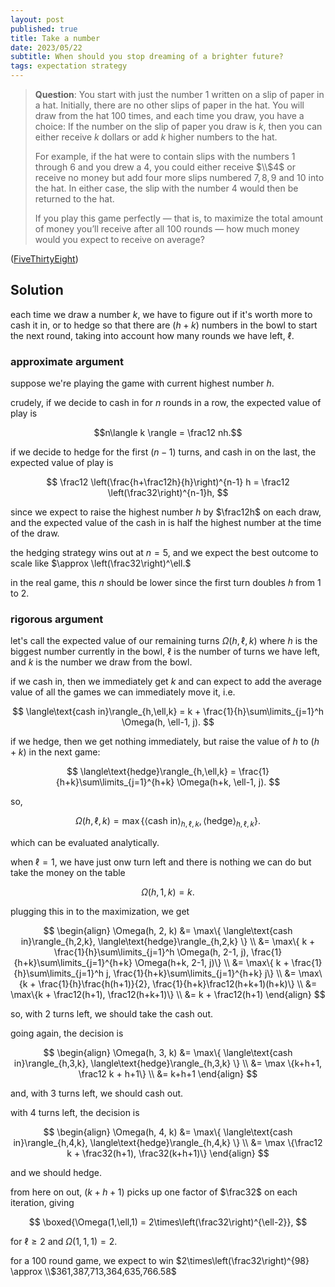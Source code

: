 ```yaml
---
layout: post
published: true
title: Take a number
date: 2023/05/22
subtitle: When should you stop dreaming of a brighter future?
tags: expectation strategy
---
```


>**Question**: You start with just the number 1 written on a slip of paper in a hat. Initially, there are no other slips of paper in the hat. You will draw from the hat $100$ times, and each time you draw, you have a choice: If the number on the slip of paper you draw is $k,$ then you can either receive $k$ dollars or add $k$ higher numbers to the hat.
>
>For example, if the hat were to contain slips with the numbers $1$ through $6$ and you drew a $4,$ you could either receive $\\$4$ or receive no money but add four more slips numbered $7, 8, 9$ and $10$ into the hat. In either case, the slip with the number $4$ would then be returned to the hat.
>
>If you play this game perfectly — that is, to maximize the total amount of money you’ll receive after all $100$ rounds — how much money would you expect to receive on average?


<!--more-->

([FiveThirtyEight](https://fivethirtyeight.com/features/how-much-money-can-you-pull-out-of-a-hat/))

## Solution

each time we draw a number $k,$ we have to figure out if it's worth more to cash it in, or to hedge so that there are $(h+k)$ numbers in the bowl to start the next round, taking into account how many rounds we have left, $\ell.$

### approximate argument

suppose we're playing the game with current highest number $h.$

crudely, if we decide to cash in for $n$ rounds in a row, the expected value of play is 

$$n\langle k \rangle = \frac12 nh.$$

if we decide to hedge for the first $(n-1)$ turns, and cash in on the last, the expected value of play is 

$$ \frac12 \left(\frac{h+\frac12h}{h}\right)^{n-1} h = \frac12 \left(\frac32\right)^{n-1}h, $$

since we expect to raise the highest number $h$ by $\frac12h$ on each draw, and the expected value of the cash in is half the highest number at the time of the draw.

the hedging strategy wins out at $n=5,$ and we expect the best outcome to scale like $\approx \left(\frac32\right)^\ell.$

in the real game, this $n$ should be lower since the first turn doubles $h$ from $1$ to $2.$

### rigorous argument

let's call the expected value of our remaining turns $\Omega(h, \ell, k)$ where $h$ is the biggest number currently in the bowl, $\ell$ is the number of turns we have left, and $k$ is the number we draw from the bowl. 

if we cash in, then we immediately get $k$ and can expect to add the average value of all the games we can immediately move it, i.e. 

$$ \langle\text{cash in}\rangle_{h,\ell,k} = k + \frac{1}{h}\sum\limits_{j=1}^h \Omega(h, \ell-1, j). $$

if we hedge, then we get nothing immediately, but raise the value of $h$ to $(h+k)$ in the next game:

$$ \langle\text{hedge}\rangle_{h,\ell,k} = \frac{1}{h+k}\sum\limits_{j=1}^{h+k} \Omega(h+k, \ell-1, j). $$

so, 

$$ \Omega(h,\ell,k) = \max\{ \langle\text{cash in}\rangle_{h,\ell,k}, \langle\text{hedge}\rangle_{h,\ell,k} \}. $$

which can be evaluated analytically. 

when $\ell=1,$ we have just onw turn left and there is nothing we can do but take the money on the table

$$ \Omega(h, 1, k) = k. $$

plugging this in to the maximization, we get 

$$ 
\begin{align}
  \Omega(h, 2, k) &= \max\{ \langle\text{cash in}\rangle_{h,2,k}, \langle\text{hedge}\rangle_{h,2,k} \} \\
  &= \max\{ k + \frac{1}{h}\sum\limits_{j=1}^h \Omega(h, 2-1, j), \frac{1}{h+k}\sum\limits_{j=1}^{h+k} \Omega(h+k, 2-1, j)\} \\
  &= \max\{ k + \frac{1}{h}\sum\limits_{j=1}^h j, \frac{1}{h+k}\sum\limits_{j=1}^{h+k} j\} \\
  &= \max\{k + \frac{1}{h}\frac{h(h+1)}{2}, \frac{1}{h+k}\frac12(h+k+1)(h+k)\} \\
  &= \max\{k + \frac12(h+1), \frac12(h+k+1)\} \\
  &= k + \frac12(h+1)
\end{align}
$$

so, with $2$ turns left, we should take the cash out.

going again, the decision is

$$
  \begin{align}
    \Omega(h, 3, k) &= \max\{ \langle\text{cash in}\rangle_{h,3,k}, \langle\text{hedge}\rangle_{h,3,k} \} \\
    &= \max \{k+h+1, \frac12 k + h+1\} \\
    &= k+h+1
  \end{align}
$$

and, with $3$ turns left, we should cash out.

with $4$ turns left, the decision is

$$
  \begin{align}
    \Omega(h, 4, k) &= \max\{ \langle\text{cash in}\rangle_{h,4,k}, \langle\text{hedge}\rangle_{h,4,k} \} \\
    &= \max \{\frac12 k + \frac32(h+1), \frac32(k+h+1)\}
  \end{align}
$$

and we should hedge. 

from here on out, $(k+h+1)$ picks up one factor of $\frac32$ on each iteration, giving 

$$ \boxed{\Omega(1,\ell,1) = 2\times\left(\frac32\right)^{\ell-2}}, $$

for $\ell \geq 2$ and $\Omega(1,1,1) = 2.$

for a $100$ round game, we expect to win $2\times\left(\frac32\right)^{98} \approx \\$361,387,713,364,635,766.58$




<br>
